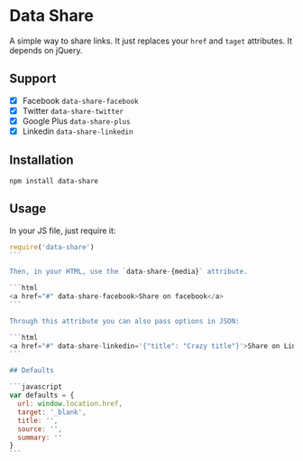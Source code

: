 # Data Share

A simple way to share links. It just replaces your `href` and `taget` attributes.
It depends on jQuery.

## Support

- [X] Facebook `data-share-facebook`
- [X] Twitter `data-share-twitter`
- [X] Google Plus `data-share-plus`
- [X] Linkedin `data-share-linkedin`

## Installation

`npm install data-share`

## Usage

In your JS file, just require it:

````javascript
require('data-share')
```

Then, in your HTML, use the `data-share-{media}` attribute.

```html
<a href="#" data-share-facebook>Share on facebook</a>
```

Through this attribute you can also pass options in JSON:

```html
<a href="#" data-share-linkedin='{"title": "Crazy title"}'>Share on Linkedin</a>
```

## Defaults

```javascript
var defaults = {
  url: window.location.href,
  target: '_blank',
  title: '',
  source: '',
  summary: ''
}
```
